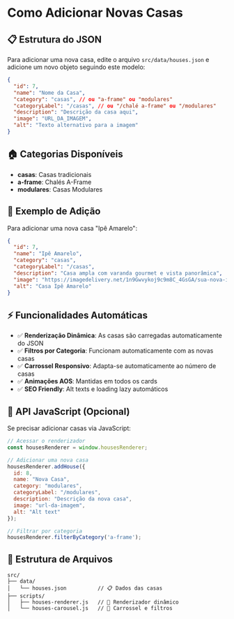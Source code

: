 # Como Adicionar Novas Casas

## 📋 Estrutura do JSON

Para adicionar uma nova casa, edite o arquivo `src/data/houses.json` e adicione um novo objeto seguindo este modelo:

```json
{
  "id": 7,
  "name": "Nome da Casa",
  "category": "casas", // ou "a-frame" ou "modulares"
  "categoryLabel": "/casas", // ou "/chalé a-frame" ou "/modulares"
  "description": "Descrição da casa aqui",
  "image": "URL_DA_IMAGEM",
  "alt": "Texto alternativo para a imagem"
}
```

## 🏠 Categorias Disponíveis

- **casas**: Casas tradicionais
- **a-frame**: Chalés A-Frame
- **modulares**: Casas Modulares

## 📝 Exemplo de Adição

Para adicionar uma nova casa "Ipê Amarelo":

```json
{
  "id": 7,
  "name": "Ipê Amarelo",
  "category": "casas",
  "categoryLabel": "/casas",
  "description": "Casa ampla com varanda gourmet e vista panorâmica",
  "image": "https://imagedelivery.net/1n9Gwvykoj9c9m8C_4GsGA/sua-nova-imagem/public",
  "alt": "Casa Ipê Amarelo"
}
```

## ⚡ Funcionalidades Automáticas

- ✅ **Renderização Dinâmica**: As casas são carregadas automaticamente do JSON
- ✅ **Filtros por Categoria**: Funcionam automaticamente com as novas casas
- ✅ **Carrossel Responsivo**: Adapta-se automaticamente ao número de casas
- ✅ **Animações AOS**: Mantidas em todos os cards
- ✅ **SEO Friendly**: Alt texts e loading lazy automáticos

## 🔧 API JavaScript (Opcional)

Se precisar adicionar casas via JavaScript:

```javascript
// Acessar o renderizador
const housesRenderer = window.housesRenderer;

// Adicionar uma nova casa
housesRenderer.addHouse({
  id: 8,
  name: "Nova Casa",
  category: "modulares",
  categoryLabel: "/modulares",
  description: "Descrição da nova casa",
  image: "url-da-imagem",
  alt: "Alt text"
});

// Filtrar por categoria
housesRenderer.filterByCategory('a-frame');
```

## 📁 Estrutura de Arquivos

```
src/
├── data/
│   └── houses.json          // 📋 Dados das casas
├── scripts/
│   ├── houses-renderer.js   // 🔧 Renderizador dinâmico
│   └── houses-carousel.js   // 🎠 Carrossel e filtros
```
